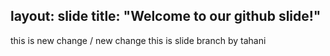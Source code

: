 layout: slide
title: "Welcome to our github slide!"
---
this is new change / new change
this is slide branch by tahani
